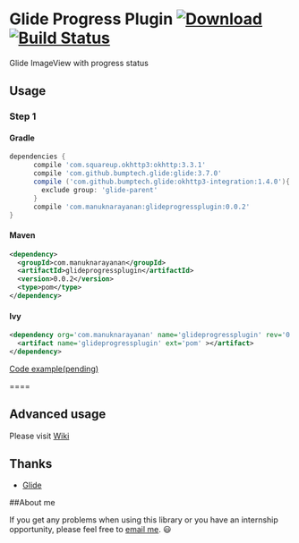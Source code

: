 # Glide Progress Plugin [ ![Download](https://api.bintray.com/packages/manukn/maven/GlideProgressPlugin/images/download.svg) ](https://bintray.com/manukn/maven/GlideProgressPlugin/_latestVersion) [![Build Status](https://travis-ci.org/manukn/Glide-Progress-Plugin.svg?branch=master)](https://travis-ci.org/manukn/Glide-Progress-Plugin)

Glide ImageView with progress status
 

 
## Usage

### Step 1

#### Gradle

```groovy
dependencies {
      compile 'com.squareup.okhttp3:okhttp:3.3.1'
      compile 'com.github.bumptech.glide:glide:3.7.0'
      compile ('com.github.bumptech.glide:okhttp3-integration:1.4.0'){
        exclude group: 'glide-parent'
      }
      compile 'com.manuknarayanan:glideprogressplugin:0.0.2'
}
```


#### Maven

```xml
<dependency>
  <groupId>com.manuknarayanan</groupId>
  <artifactId>glideprogressplugin</artifactId>
  <version>0.0.2</version>
  <type>pom</type>
</dependency>
```
#### Ivy

```xml
<dependency org='com.manuknarayanan' name='glideprogressplugin' rev='0.0.2'>
  <artifact name='glideprogressplugin' ext='pom' ></artifact>
</dependency>
```


[Code example(pending)]()
 
====
 
## Advanced usage

Please visit [Wiki](https://github.com/manukn/Glide-Progress-Plugin/wiki)
 
## Thanks

- [Glide](https://github.com/bumptech/glide)

##About me
 
 If you get any problems when using this library or you have an internship opportunity, please feel free to [email me](mailto:me@manuknarayanan.com). :smiley:
